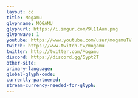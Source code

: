 ```yaml
---
layout: cc
title: Mogamu
glyphname: MOGAMU
glyphurl: https://i.imgur.com/9l11Aum.png
glyphwave: 1
youtube: https://www.youtube.com/user/mogamuTV
twitch: https://www.twitch.tv/mogamu
twitter: http://twitter.com/Mogamu
discord: https://discord.gg/5ypt2T
other-site: 
primary-language: 
global-glyph-code: 
currently-partnered: 
stream-currency-needed-for-glyph: 
---
```


